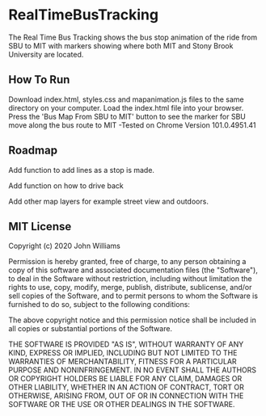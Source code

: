 # RealTimeBusTracking

The Real Time Bus Tracking shows the bus stop animation of the ride from SBU to MIT with markers showing where both MIT and Stony Brook University are located.

## How To Run

Download index.html, styles.css and mapanimation.js files to the same directory on your computer. Load the index.html file into your browser. Press the 'Bus Map From SBU to MIT' button to see the marker for SBU move along the bus route to MIT -Tested on Chrome Version 101.0.4951.41

## Roadmap

Add function to add lines as a stop is made.

Add function on how to drive back

Add other map layers for example street view and outdoors.

## MIT License

Copyright (c) 2020 John Williams

Permission is hereby granted, free of charge, to any person obtaining a copy of this software and associated documentation files (the "Software"), to deal in the Software without restriction, including without limitation the rights to use, copy, modify, merge, publish, distribute, sublicense, and/or sell copies of the Software, and to permit persons to whom the Software is furnished to do so, subject to the following conditions:

The above copyright notice and this permission notice shall be included in all copies or substantial portions of the Software.

THE SOFTWARE IS PROVIDED "AS IS", WITHOUT WARRANTY OF ANY KIND, EXPRESS OR IMPLIED, INCLUDING BUT NOT LIMITED TO THE WARRANTIES OF MERCHANTABILITY, FITNESS FOR A PARTICULAR PURPOSE AND NONINFRINGEMENT. IN NO EVENT SHALL THE AUTHORS OR COPYRIGHT HOLDERS BE LIABLE FOR ANY CLAIM, DAMAGES OR OTHER LIABILITY, WHETHER IN AN ACTION OF CONTRACT, TORT OR OTHERWISE, ARISING FROM, OUT OF OR IN CONNECTION WITH THE SOFTWARE OR THE USE OR OTHER DEALINGS IN THE SOFTWARE.
